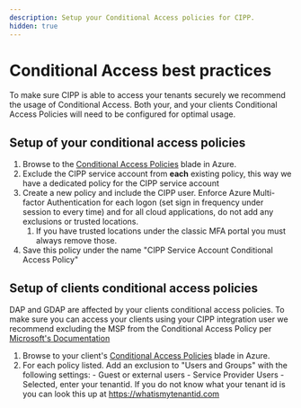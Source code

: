 ```yaml
---
description: Setup your Conditional Access policies for CIPP.
hidden: true
---
```


# Conditional Access best practices

To make sure CIPP is able to access your tenants securely we recommend the usage of Conditional Access. Both your, and your clients Conditional Access Policies will need to be configured for optimal usage.

## Setup of your conditional access policies

1. Browse to the [Conditional Access Policies](https://portal.azure.com/#view/Microsoft_AAD_ConditionalAccess/ConditionalAccessBlade/~/Policies) blade in Azure.
2. Exclude the CIPP service account from **each** existing policy, this way we have a dedicated policy for the CIPP service account
3. Create a new policy and include the CIPP user. Enforce Azure Multi-factor Authentication for each logon (set sign in frequency under session to every time) and for all cloud applications, do not add any exclusions or trusted locations.
   1. If you have trusted locations under the classic MFA portal you must always remove those.
4. Save this policy under the name "CIPP Service Account Conditional Access Policy"

## Setup of clients conditional access policies

DAP and GDAP are affected by your clients conditional access policies. To make sure you can access your clients using your CIPP integration user we recommend excluding the MSP from the Conditional Access Policy per [Microsoft's Documentation](https://learn.microsoft.com/en-us/partner-center/gdap-faq#what-is-the-recommended-next-step-if-the-conditional-access-policy-set-by-the-customer-blocks-all-external-access-including-csps-access-aobo-to-the-customers-tenant)

1. Browse to your client's [Conditional Access Policies](https://portal.azure.com/#view/Microsoft_AAD_ConditionalAccess/ConditionalAccessBlade/~/Policies) blade in Azure.
2. For each policy listed. Add an exclusion to "Users and Groups" with the following settings: - Guest or external users - Service Provider Users - Selected, enter your tenantid. If you do not know what your tenant id is you can look this up at https://whatismytenantid.com
